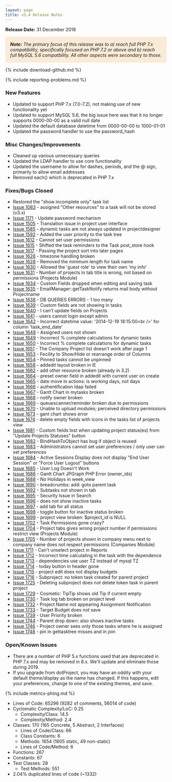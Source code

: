 ```yaml
---
layout: page
title: v3.4 Release Notes
---
```


**Release Date:** 31 December 2018

<div style="background-color: AntiqueWhite; font-style: italic; padding: 15px;">
    <strong>Note:</strong> The primary focus of this release was to a) reach full PHP 7.x compatibility, specifically focused on PHP 7.2 or above and b) reach full MySQL 5.6 compatbility. All other aspects were secondary to those.
</div>

{% include download-github.md %}

{% include reporting-problems.md %}

### New Features

* Updated to support PHP 7.x (7.0-7.2), not making use of new functionality yet
* Updated to support MySQL 5.6, the big issue here was that it no longer supports 0000-00-00 as a valid null date
* Updated the default database datetime from 0000-00-00 to 1000-01-01
* Updated the password handler to use the password_hash 

### Misc Changes/Improvements

* Cleaned up various unnecessary queries
* Updated the LDAP handler to use core functionality
* Updated the username to allow for dashes, periods, and the @ sign, primarily to allow email addresses
* Removed each() which is deprecated in PHP 7.x

### Fixes/Bugs Closed

* Restored the "show incomplete only" task list
* [Issue 1083](http://bugs.web2project.net/view.php?id=1083) - assigned "Other resources" to a task will not be stored (v3.x)
* [Issue 1171](http://bugs.web2project.net/view.php?id=1171) - Update password mechanism
* [Issue 1505](http://bugs.web2project.net/view.php?id=1505) - Translation issue in project user interface
* [Issue 1585](http://bugs.web2project.net/view.php?id=1585) - dynamic tasks are not always updated in projectdesigner
* [Issue 1592](http://bugs.web2project.net/view.php?id=1592) - Added the user priority to the task tree
* [Issue 1612](http://bugs.web2project.net/view.php?id=1612) - Cannot set user permissions
* [Issue 1615](http://bugs.web2project.net/view.php?id=1615) - Shifted the task reminders to the Task post_store hook
* [Issue 1617](http://bugs.web2project.net/view.php?id=1617) - Passing the project sort into later pages
* [Issue 1626](http://bugs.web2project.net/view.php?id=1626) - timezone handling broken
* [Issue 1628](http://bugs.web2project.net/view.php?id=1628) - Removed the minimum length for task name
* [Issue 1630](http://bugs.web2project.net/view.php?id=1630) - Allowed the 'guest role' to view their own 'my info'
* [Issue 1631](http://bugs.web2project.net/view.php?id=1631) - Number of projects in tab title is wrong, not based on permissions (Projects Module)
* [Issue 1634](http://bugs.web2project.net/view.php?id=1634) - Custom Fields dropped when editing and saving task
* [Issue 1635](http://bugs.web2project.net/view.php?id=1635) - EmailManager::getTaskNotify returns mail body without Projectname
* [Issue 1638](http://bugs.web2project.net/view.php?id=1638) - DB QUERIES ERRORS - 1 too many
* [Issue 1639](http://bugs.web2project.net/view.php?id=1639) - Custom fields are not showing in tasks
* [Issue 1640](http://bugs.web2project.net/view.php?id=1640) - I can't update fields on Projects
* [Issue 1641](http://bugs.web2project.net/view.php?id=1641) - users cannot login except admin
* [Issue 1642](http://bugs.web2project.net/view.php?id=1642) - Incorrect datetime value: '2014-12-19 18:15:00&lt;br /&gt;' for column 'task_end_date'
* [Issue 1648](http://bugs.web2project.net/view.php?id=1648) - Assigned users not shown
* [Issue 1649](http://bugs.web2project.net/view.php?id=1649) - Incorrect % complete calculations for dynamic tasks
* [Issue 1650](http://bugs.web2project.net/view.php?id=1650) - Incorrect % complete calculations for dynamic tasks
* [Issue 1651](http://bugs.web2project.net/view.php?id=1651) - The Company Project list doesn't work after page 1
* [Issue 1653](http://bugs.web2project.net/view.php?id=1653) - Fecility to Show/Hide or rearrange order of Columns
* [Issue 1654](http://bugs.web2project.net/view.php?id=1654) - Pinned tasks cannot be unpinned
* [Issue 1658](http://bugs.web2project.net/view.php?id=1658) - addedit layout broken in IE
* [Issue 1662](http://bugs.web2project.net/view.php?id=1662) - add other resource broken (already in 3.2)
* [Issue 1664](http://bugs.web2project.net/view.php?id=1664) - preset owner field in addedit with current user on create
* [Issue 1665](http://bugs.web2project.net/view.php?id=1665) - date move in actions: is working days, not days
* [Issue 1666](http://bugs.web2project.net/view.php?id=1666) - authentification ldap failed
* [Issue 1667](http://bugs.web2project.net/view.php?id=1667) - Gantt Chart in mytasks broken
* [Issue 1668](http://bugs.web2project.net/view.php?id=1668) - notify owner broken
* [Issue 1669](http://bugs.web2project.net/view.php?id=1669) - queuescanner/reminder broken due to permissions
* [Issue 1670](http://bugs.web2project.net/view.php?id=1670) - Unable to upload modules; perceived directory permissions
* [Issue 1673](http://bugs.web2project.net/view.php?id=1673) - gant chart shows error
* [Issue 1674](http://bugs.web2project.net/view.php?id=1674) - delete empty fields with icons in the tasks list of projects view
* [Issue 1681](http://bugs.web2project.net/view.php?id=1681) - Custom fields lost when updating project status(es) from "Update Projects Statuses" button
* [Issue 1682](http://bugs.web2project.net/view.php?id=1682) - BindHashToObject has bug if object is reused
* [Issue 1683](http://bugs.web2project.net/view.php?id=1683) - Administrators cannot set user preferences / only user can set preferences
* [Issue 1684](http://bugs.web2project.net/view.php?id=1684) - Active Sessions Display does not display "End User Session" or "Force User Logout" buttons
* [Issue 1685](http://bugs.web2project.net/view.php?id=1685) - User Log Doesn't Work
* [Issue 1686](http://bugs.web2project.net/view.php?id=1686) - Gantt Chart JPGraph PHP Error (owner_ids)
* [Issue 1688](http://bugs.web2project.net/view.php?id=1688) - No Holidays in week_view
* [Issue 1690](http://bugs.web2project.net/view.php?id=1690) - breadcrumbs: add: goto parent task
* [Issue 1692](http://bugs.web2project.net/view.php?id=1692) - Subtasks not shown in tab
* [Issue 1695](http://bugs.web2project.net/view.php?id=1695) - Security Issue in Search
* [Issue 1696](http://bugs.web2project.net/view.php?id=1696) - does not show inactive tasks
* [Issue 1697](http://bugs.web2project.net/view.php?id=1697) - add tab for all status
* [Issue 1698](http://bugs.web2project.net/view.php?id=1698) - toggle button for inactive status broken
* [Issue 1699](http://bugs.web2project.net/view.php?id=1699) - project view broken: $project_id is NULL
* [Issue 1702](http://bugs.web2project.net/view.php?id=1702) - Task Permissions gone crazy?
* [Issue 1704](http://bugs.web2project.net/view.php?id=1704) - Project tabs gives wrong project number if permissions restrict view (Projects Module)
* [Issue 1705](http://bugs.web2project.net/view.php?id=1705) - Number of projects shown in company menu next to company name does not respect permissions (Companies Module)
* [Issue 1711](http://bugs.web2project.net/view.php?id=1711) - Can't unselect project in Reports
* [Issue 1712](http://bugs.web2project.net/view.php?id=1712) - Incorrect time calculating in the task with the dependence
* [Issue 1713](http://bugs.web2project.net/view.php?id=1713) - dependencies use user TZ instead of mysql TZ
* [Issue 1714](http://bugs.web2project.net/view.php?id=1714) - today button in header gone
* [Issue 1715](http://bugs.web2project.net/view.php?id=1715) - project edit does not display budgets
* [Issue 1716](http://bugs.web2project.net/view.php?id=1716) - Subproject: no token task created for parent project
* [Issue 1725](http://bugs.web2project.net/view.php?id=1725) - Deleting subproject does not delete token task in parent project
* [Issue 1729](http://bugs.web2project.net/view.php?id=1729) - Cosmetic: TipTip shows old Tip if current empty
* [Issue 1730](http://bugs.web2project.net/view.php?id=1730) - Task log tab broken on project level
* [Issue 1732](http://bugs.web2project.net/view.php?id=1732) - Project Name not appearing Assignment Notification
* [Issue 1733](http://bugs.web2project.net/view.php?id=1733) - Target Budget does not save
* [Issue 1739](http://bugs.web2project.net/view.php?id=1739) - User Priority broken
* [Issue 1744](http://bugs.web2project.net/view.php?id=1744) - Parent drop down: also shows inactive tasks
* [Issue 1746](http://bugs.web2project.net/view.php?id=1746) - Project owner sees only those tasks where he is assigned
* [Issue 1748](http://bugs.web2project.net/view.php?id=1748) - pin in gettasktree misses and in join

### Open/Known Issues

*  There are a number of PHP 5.x functions used that are deprecated in PHP 7.x and may be removed in 8.x. We'll update and eliminate those during 2019.
*  If you upgrade from dotProject, you may have an oddity with your default theme/display as the name has changed.  If this happens, edit your preferences, change to one of the existing themes, and save.

{% include metrics-phing.md %}

* Lines of Code: 65296 (9282 of comments, 56014 of code)
* Cyclomatic Complexity/LoC: 0.25
  * Complexity/Class: 14.5
  * Complexity/Method: 2.4
* Classes: 170 (165 Concrete, 5 Abstract, 2 Interfaces)
  * Lines of Code/Class: 66
  * Class Constants: 6
  * Methods: 1654 (1605 static, 49 non-static)
  * Lines of Code/Method: 6
* Functions: 267
* Constants: 67
* Test Classes: 28
  * Test Methods: 551
* 2.04% duplicated lines of code (~1332)

